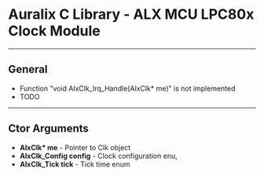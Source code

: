 # Auralix C Library - ALX MCU LPC80x Clock Module
---
## General
- Function "void AlxClk_Irq_Handle(AlxClk* me)" is not implemented
- TODO
---
## Ctor Arguments
- __AlxClk* me__ - Pointer to Clk object
- __AlxClk_Config config__ - Clock configuration enu,
- __AlxClk_Tick tick__ - Tick time enum
